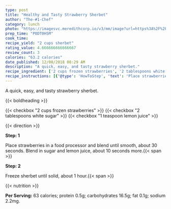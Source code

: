 ```yaml
---
type: post
title: "Healthy and Tasty Strawberry Sherbet"
author: "The-#1-Chef"
category: lunch
photo: "https://imagesvc.meredithcorp.io/v3/mm/image?url=https%3A%2F%2Fimages.media-allrecipes.com%2Fuserphotos%2F5216423.jpg"
prep_time: "P0DT0H5M"
cook_time: 
recipe_yield: "2 cups sherbet"
rating_value: 4.666666666666667
review_count: 3
calories: "63.2 calories"
date_published: 12/08/2018 08:29 AM
description: "A quick, easy, and tasty strawberry sherbet."
recipe_ingredient: ['2 cups frozen strawberries', '2 tablespoons white sugar', '1 teaspoon lemon juice']
recipe_instructions: [{'@type': 'HowToStep', 'text': 'Place strawberries in a food processor and blend until smooth, about 30 seconds. Blend in sugar and lemon juice, about 10 seconds more.\n'}, {'@type': 'HowToStep', 'text': 'Freeze sherbet until solid, about 1 hour.\n'}]
---
```


A quick, easy, and tasty strawberry sherbet. 

{{< boldheading >}}

{{< checkbox "2 cups frozen strawberries" >}}
{{< checkbox "2 tablespoons white sugar" >}}
{{< checkbox "1 teaspoon lemon juice" >}}


{{< direction >}}

**Step: 1**

Place strawberries in a food processor and blend until smooth, about 30 seconds. Blend in sugar and lemon juice, about 10 seconds more.{{< span >}}

**Step: 2**

Freeze sherbet until solid, about 1 hour.{{< span >}}

{{< nutrition >}}

**Per Serving:** 63 calories; protein 0.5g; carbohydrates 16.5g; fat 0.1g; sodium 2.2mg.